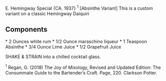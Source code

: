 E. Hemingway Special {CA. 1937} <Sup>1</sup> [Absinthe Variant]
This is a custom variant on a classic Hemingway Daiquiri 

## Components
  <div class="container">
* 2 Ounces white rum
* 1/2 Ounce maraschino liqueur
* 1 Teaspoon Absinthe
* 3/4 Ounce Lime Juice
* 1/2 Grapefruit Juice
</div>

SHAKE & STRAIN into a chilled cocktail glass. 

<sup>1</sup> Regan, G. (2018) The Joy of Mixology, Revised and Updated Edition: The Consummate Guide to the Bartender’s Craft. Page, 220. Clarkson Potter.

